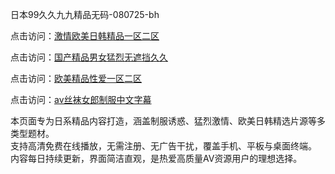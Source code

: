 日本99久久九九精品无码-080725-bh

点击访问：<a href="https://heiliaowt0d7p.pages.dev">激情欧美日韩精品一区二区</a>

点击访问：<a href="https://heiliaoga6s9v.pages.dev">国产精品男女猛烈无遮挡久久</a>

点击访问：<a href="https://heiliaoow5kzm.pages.dev">欧美精品性爱一区二区</a>

点击访问：<a href="https://heiliao2dmwwy.pages.dev">av丝袜女郎制服中文字幕</a>


本页面专为日系精品内容打造，涵盖制服诱惑、猛烈激情、欧美日韩精选片源等多类型题材。  
支持高清免费在线播放，无需注册、无广告干扰，覆盖手机、平板与桌面终端。  
内容每日持续更新，界面简洁直观，是热爱高质量AV资源用户的理想选择。

<span style="display:none;">[Canonical link](https://github.com/HUB20250708/viv13 ）</span>
